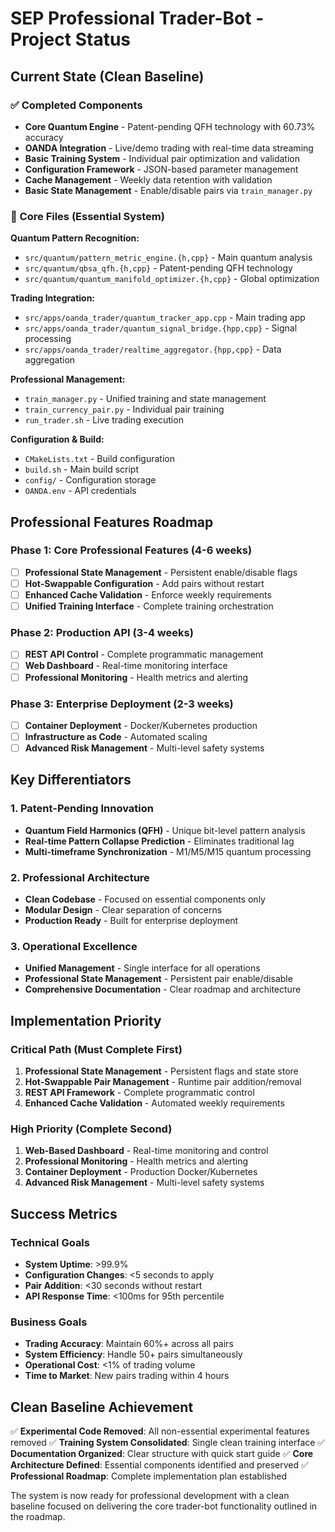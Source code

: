 # SEP Professional Trader-Bot - Project Status

## Current State (Clean Baseline)

### ✅ Completed Components
- **Core Quantum Engine** - Patent-pending QFH technology with 60.73% accuracy
- **OANDA Integration** - Live/demo trading with real-time data streaming
- **Basic Training System** - Individual pair optimization and validation
- **Configuration Framework** - JSON-based parameter management
- **Cache Management** - Weekly data retention with validation
- **Basic State Management** - Enable/disable pairs via `train_manager.py`

### 🔧 Core Files (Essential System)

**Quantum Pattern Recognition:**
- `src/quantum/pattern_metric_engine.{h,cpp}` - Main quantum analysis
- `src/quantum/qbsa_qfh.{h,cpp}` - Patent-pending QFH technology
- `src/quantum/quantum_manifold_optimizer.{h,cpp}` - Global optimization

**Trading Integration:**
- `src/apps/oanda_trader/quantum_tracker_app.cpp` - Main trading app
- `src/apps/oanda_trader/quantum_signal_bridge.{hpp,cpp}` - Signal processing
- `src/apps/oanda_trader/realtime_aggregator.{hpp,cpp}` - Data aggregation

**Professional Management:**
- `train_manager.py` - Unified training and state management
- `train_currency_pair.py` - Individual pair training
- `run_trader.sh` - Live trading execution

**Configuration & Build:**
- `CMakeLists.txt` - Build configuration
- `build.sh` - Main build script
- `config/` - Configuration storage
- `OANDA.env` - API credentials

## Professional Features Roadmap

### Phase 1: Core Professional Features (4-6 weeks)
- [ ] **Professional State Management** - Persistent enable/disable flags
- [ ] **Hot-Swappable Configuration** - Add pairs without restart
- [ ] **Enhanced Cache Validation** - Enforce weekly requirements
- [ ] **Unified Training Interface** - Complete training orchestration

### Phase 2: Production API (3-4 weeks)  
- [ ] **REST API Control** - Complete programmatic management
- [ ] **Web Dashboard** - Real-time monitoring interface
- [ ] **Professional Monitoring** - Health metrics and alerting

### Phase 3: Enterprise Deployment (2-3 weeks)
- [ ] **Container Deployment** - Docker/Kubernetes production
- [ ] **Infrastructure as Code** - Automated scaling
- [ ] **Advanced Risk Management** - Multi-level safety systems

## Key Differentiators

### 1. Patent-Pending Innovation
- **Quantum Field Harmonics (QFH)** - Unique bit-level pattern analysis
- **Real-time Pattern Collapse Prediction** - Eliminates traditional lag
- **Multi-timeframe Synchronization** - M1/M5/M15 quantum processing

### 2. Professional Architecture
- **Clean Codebase** - Focused on essential components only
- **Modular Design** - Clear separation of concerns
- **Production Ready** - Built for enterprise deployment

### 3. Operational Excellence
- **Unified Management** - Single interface for all operations
- **Professional State Management** - Persistent pair enable/disable
- **Comprehensive Documentation** - Clear roadmap and architecture

## Implementation Priority

### Critical Path (Must Complete First)
1. **Professional State Management** - Persistent flags and state store
2. **Hot-Swappable Pair Management** - Runtime pair addition/removal
3. **REST API Framework** - Complete programmatic control
4. **Enhanced Cache Validation** - Automated weekly requirements

### High Priority (Complete Second)
1. **Web-Based Dashboard** - Real-time monitoring and control
2. **Professional Monitoring** - Health metrics and alerting
3. **Container Deployment** - Production Docker/Kubernetes
4. **Advanced Risk Management** - Multi-level safety systems

## Success Metrics

### Technical Goals
- **System Uptime**: >99.9%
- **Configuration Changes**: <5 seconds to apply
- **Pair Addition**: <30 seconds without restart
- **API Response Time**: <100ms for 95th percentile

### Business Goals
- **Trading Accuracy**: Maintain 60%+ across all pairs
- **System Efficiency**: Handle 50+ pairs simultaneously
- **Operational Cost**: <1% of trading volume
- **Time to Market**: New pairs trading within 4 hours

## Clean Baseline Achievement

✅ **Experimental Code Removed**: All non-essential experimental features removed
✅ **Training System Consolidated**: Single clean training interface
✅ **Documentation Organized**: Clear structure with quick start guide
✅ **Core Architecture Defined**: Essential components identified and preserved
✅ **Professional Roadmap**: Complete implementation plan established

The system is now ready for professional development with a clean baseline focused on delivering the core trader-bot functionality outlined in the roadmap.
